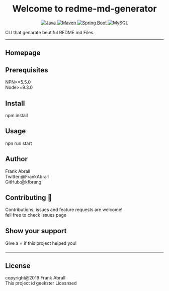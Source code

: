 <h1 align = "center"> Welcome to redme-md-generator </h1> 

<p align="center">
<a  href="Java url">
    <img alt="Java" src="https://img.shields.io/badge/Java->=8-darkblue.svg" />
</a>
<a href="Maven url" >
    <img alt="Maven" src="https://img.shields.io/badge/maven-3.0.5-brightgreen.svg" />
</a>
<a href="Spring Boot url" >
    <img alt="Spring Boot" src="https://img.shields.io/badge/Spring Boot-3.0.6-brightgreen.svg" />
</a>
  
<a >
    <img alt="MySQL" src="https://img.shields.io/badge/MySQL-blue.svg">
</a>
</p>
   
CLI that genarate beutiful REDME.md Files.

---
## Homepage 



## Prerequisites
  NPN>=5.5.0<br/>
  Node>=9.3.0

## Install
  npm install

## Usage
  npn run start

## Author
Frank Abrall<br/>
  Twitter:@FrankAbrall<br/>
  GitHub:@kfbrang
## Contributing  🤝 

Contributions, issues and feature requests are welcome!<br />
fell free to check issues page

## Show your support

Give a ⭐️ if this project helped you!
    
---

## License
copyright@2019 Frank Abrall<br/>
This project id geekster Licesnsed
